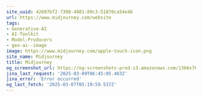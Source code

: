 ```yaml
---
site_uuid: 42607bf2-7308-4881-89c3-51870ca54e46
url: https://www.midjourney.com/website
tags:
- Generative-AI
- AI-Toolkit
- Model-Producers
- gen-ai--image
image: https://www.midjourney.com/apple-touch-icon.png
site_name: Midjourney
title: Midjourney
og_screenshot_url: https://og-screenshots-prod.s3.amazonaws.com/1366x768/80/false/8619549a6912c68d5cbd733e4698ec6d69230412e60e2975eb927c791d7737ec.jpeg
jina_last_request: '2025-03-09T06:45:05.483Z'
jina_error: 'Error occurred'
og_last_fetch: '2025-03-07T05:19:59.537Z'
---
```


